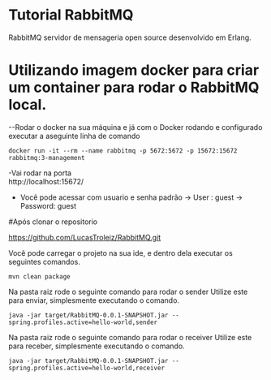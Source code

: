 # Tutorial RabbitMQ
RabbitMQ servidor de mensageria open source desenvolvido em Erlang.

# Utilizando imagem docker para criar um container para rodar o RabbitMQ local.

--Rodar o docker na sua máquina e já com o Docker rodando e configurado executar a aseguinte linha de comando

    docker run -it --rm --name rabbitmq -p 5672:5672 -p 15672:15672 rabbitmq:3-management
 -Vai rodar na porta    
    http://localhost:15672/
    
 - Você pode acessar com usuario e senha padrão
      -> User :    guest
      -> Password: guest
   
#Após clonar o repositorio 

  https://github.com/LucasTroleiz/RabbitMQ.git

Você pode carregar o projeto na sua ide, e dentro dela executar os seguintes comandos.

    mvn clean package

Na pasta raiz rode o seguinte comando para rodar o sender
Utilize este para enviar, simplesmente executando o comando.

    java -jar target/RabbitMQ-0.0.1-SNAPSHOT.jar --spring.profiles.active=hello-world,sender

Na pasta raiz rode o seguinte comando para rodar o receiver
Utilize este para receber, simplesmente executando o comando.

    java -jar target/RabbitMQ-0.0.1-SNAPSHOT.jar --spring.profiles.active=hello-world,receiver



